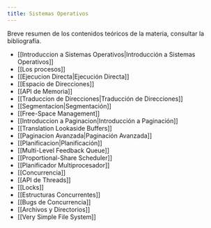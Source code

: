 ```yaml
---
title: Sistemas Operativos
---
```


Breve resumen de los contenidos teóricos de la materia, consultar la bibliografía.

- [[Introduccion a Sistemas Operativos|Introducción a Sistemas Operativos]]
- [[Los procesos]]
- [[Ejecucion Directa|Ejecución Directa]]
- [[Espacio de Direcciones]]
- [[API de Memoria]]
- [[Traduccion de Direcciones|Traducción de Direcciones]]
- [[Segmentacion|Segmentación]]
- [[Free-Space Management]]
- [[Introduccion a Paginacion|Introducción a Paginación]]
- [[Translation Lookaside Buffers]]
- [[Paginacion Avanzada|Paginación Avanzada]]
- [[Planificacion|Planificación]]
- [[Multi-Level Feedback Queue]]
- [[Proportional-Share Scheduler]]
- [[Planificador Multiprocesador]]
- [[Concurrencia]]
- [[API de Threads]]
- [[Locks]]
- [[Estructuras Concurrentes]]
- [[Bugs de Concurrencia]]
- [[Archivos y Directorios]]
- [[Very Simple File System]]
